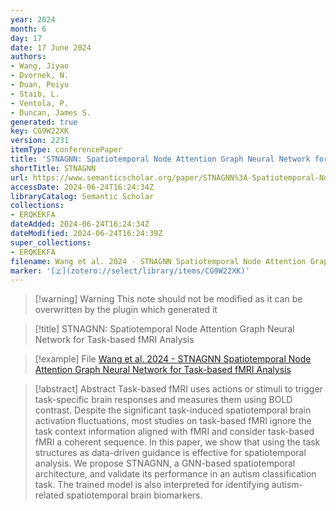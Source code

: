 ```yaml
---
year: 2024
month: 6
day: 17
date: 17 June 2024
authors:
- Wang, Jiyao
- Dvornek, N.
- Duan, Peiyu
- Staib, L.
- Ventola, P.
- Duncan, James S.
generated: true
key: CG9W22XK
version: 2231
itemType: conferencePaper
title: 'STNAGNN: Spatiotemporal Node Attention Graph Neural Network for Task-based fMRI Analysis'
shortTitle: STNAGNN
url: https://www.semanticscholar.org/paper/STNAGNN%3A-Spatiotemporal-Node-Attention-Graph-Neural-Wang-Dvornek/76deea60cbd0f9403422dd269a1fd0f66bec487f
accessDate: 2024-06-24T16:24:34Z
libraryCatalog: Semantic Scholar
collections:
- ERQKEKFA
dateAdded: 2024-06-24T16:24:34Z
dateModified: 2024-06-24T16:24:39Z
super_collections:
- ERQKEKFA
filename: Wang et al. 2024 - STNAGNN Spatiotemporal Node Attention Graph Neural Network for Task-based fMRI Analysis
marker: '[🇿](zotero://select/library/items/CG9W22XK)'
---
```



 > 
 > \[!warning\] Warning
 > This note should not be modified as it can be overwritten by the plugin which generated it

 > 
 > \[!title\] STNAGNN: Spatiotemporal Node Attention Graph Neural Network for Task-based fMRI Analysis

 > 
 > \[!example\] File
 > [Wang et al. 2024 - STNAGNN Spatiotemporal Node Attention Graph Neural Network for Task-based fMRI Analysis](Wang%20et%20al.%202024%20-%20STNAGNN%20Spatiotemporal%20Node%20Attention%20Graph%20Neural%20Network%20for%20Task-based%20fMRI%20Analysis.pdf)

 > 
 > \[!abstract\] Abstract
 > Task-based fMRI uses actions or stimuli to trigger task-specific brain responses and measures them using BOLD contrast. Despite the significant task-induced spatiotemporal brain activation fluctuations, most studies on task-based fMRI ignore the task context information aligned with fMRI and consider task-based fMRI a coherent sequence. In this paper, we show that using the task structures as data-driven guidance is effective for spatiotemporal analysis. We propose STNAGNN, a GNN-based spatiotemporal architecture, and validate its performance in an autism classification task. The trained model is also interpreted for identifying autism-related spatiotemporal brain biomarkers.
